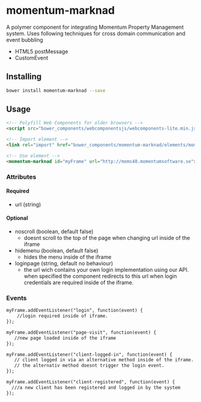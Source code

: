 # momentum-marknad
A polymer component for integrating Momentum Property Management system. 
Uses following techniques for cross domain communication and event bubbling
* HTML5 postMessage
* CustomEvent

## Installing
```sh
bower install momentum-marknad --save
```


## Usage
```html
<!-- Polyfill Web Components for older browsers -->
<script src="bower_components/webcomponentsjs/webcomponents-lite.min.js"></script>

<!-- Import element -->
<link rel="import" href="bower_components/momentum-marknad/elements/momentum-marknad.html">

<!-- Use element -->
<momentum-marknad id="myFrame" url="http://moms40.momentumsoftware.se"></momentum-marknad>
```

### Attributes
#### Required 
+ url (string) 

#### Optional 
+ noscroll (boolean, default false)
  - doesnt scroll to the top of the page when changing url inside of the iframe
+ hidemenu (boolean, default false)
  - hides the menu inside of the iframe
+ loginpage (string, default no behaviour)
  - the url wich contains your own login implementation using our API. when specified the component redirects to this url when login credentials are required inside of the iframe.

### Events
```html
myFrame.addEventListener("login", function(event) {
    //login required inside of iframe.
});

myFrame.addEventListener("page-visit", function(event) {
   //new page loaded inside of the iframe
});

myFrame.addEventListener("client-logged-in", function(event) {
   // client logged in via an alternative method inside of the iframe. 
   // the alternativ method doesnt trigger the login event.
});

myFrame.addEventListener("client-registered", function(event) {
  ///a new client has been registered and logged in by the system
});   
```





